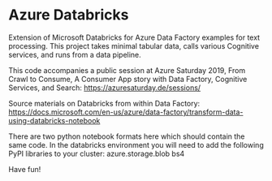 # Azure Databricks
Extension of Microsoft Databricks for Azure Data Factory examples for text processing. This project takes minimal tabular data, calls various Cognitive services, and runs from a data pipeline.

This code accompanies a public session at Azure Saturday 2019, From Crawl to Consume, A Consumer App story with Data Factory, Cognitive Services, and Search:
https://azuresaturday.de/sessions/

Source materials on Databricks from within Data Factory:
https://docs.microsoft.com/en-us/azure/data-factory/transform-data-using-databricks-notebook

There are two python notebook formats here which should contain the same code.
In the databricks environment you will need to add the following PyPI libraries to your cluster:
azure.storage.blob
bs4

Have fun!

